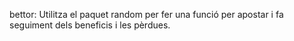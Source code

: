 
bettor: Utilitza el paquet random per fer una funció per apostar i fa seguiment dels beneficis i les pèrdues.

